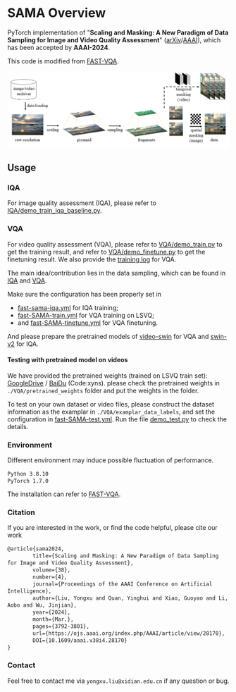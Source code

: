 # SAMA Overview

PyTorch implementation of "**Scaling and Masking: A New Paradigm of Data Sampling for Image and Video Quality Assessment**" ([arXiv](https://arxiv.org/abs/2401.02614)/[AAAI](https://ojs.aaai.org/index.php/AAAI/article/view/28170)), which has been accepted by **AAAI-2024**.

This code is modified from [FAST-VQA](https://github.com/VQAssessment/FAST-VQA-and-FasterVQA).

![](method.png)

## Usage

### IQA
For image quality assessment (IQA), please refer to [IQA/demo_train_iqa_baseline.py](https://github.com/Sissuire/SAMA/blob/main/IQA/demo_train_iqa_baseline.py).

### VQA
For video quality assessment (VQA), please refer to [VQA/demo_train.py](https://github.com/Sissuire/SAMA/blob/main/VQA/demo_train.py) to get the training result, and refer to [VQA/demo_finetune.py](https://github.com/Sissuire/SAMA/blob/main/VQA/demo_finetune.py) to get the finetuning result. We also provide the [training log](https://github.com/Sissuire/SAMA/blob/main/VQA/log.FAST.SAMA.out) for VQA.

The main idea/contribution lies in the data sampling, which can be found in [IQA](https://github.com/Sissuire/SAMA/blob/b8fdfa390999908bf6c0da284973bb1f2eb646d8/IQA/demo_train_iqa_baseline.py#L166C13-L166C13) and [VQA](https://github.com/Sissuire/SAMA/blob/b8fdfa390999908bf6c0da284973bb1f2eb646d8/VQA/fastvqa/datasets/fusion_datasets.py#L211).

Make sure the configuration has been properly set in 
- [fast-sama-iqa.yml](https://github.com/Sissuire/SAMA/blob/main/IQA/options/fast-sama-iqa.yml) for IQA training;
- [fast-SAMA-train.yml](https://github.com/Sissuire/SAMA/blob/main/VQA/options/fast-SAMA-train.yml) for VQA training on LSVQ;
- and [fast-SAMA-tinetune.yml](https://github.com/Sissuire/SAMA/blob/main/VQA/options/fast-SAMA-finetune.yml) for VQA finetuning.

And please prepare the pretrained models of [video-swin](https://github.com/SwinTransformer/storage/releases/download/v1.0.4/swin_tiny_patch244_window877_kinetics400_1k.pth) for VQA and [swin-v2](https://github.com/SwinTransformer/storage/releases/download/v2.0.0/swinv2_tiny_patch4_window8_256.pth) for IQA.

#### Testing with pretrained model on videos

We have provided the pretrained weights (trained on LSVQ train set): [GoogleDrive](https://drive.google.com/drive/folders/1adB3aB8gBMx7c38tEfgls-i6QNZJI8nF?usp=sharing) / [BaiDu](https://pan.baidu.com/s/1KTicZ2WX8BN7GTgr9PX6ZQ?pwd=xyns) (Code:xyns). please check the pretrained weights in `./VQA/pretrained_weights` folder and put the weights in the folder. 

To test on your own dataset or video files, please construct the dataset information as the examplar in `./VQA/examplar_data_labels`, and set the configuration in [fast-SAMA-test.yml](https://github.com/Sissuire/SAMA/blob/main/VQA/options/fast-SAMA-test.yml). Run the file [demo_test.py](https://github.com/Sissuire/SAMA/blob/main/VQA/demo_test.py) to check the details.

### Environment
Different environment may induce possible fluctuation of performance.

```
Python 3.8.10
PyTorch 1.7.0
```

The installation can refer to [FAST-VQA](https://github.com/VQAssessment/FAST-VQA-and-FasterVQA).

### Citation
If you are interested in the work, or find the code helpful, please cite our work
```
@article{sama2024,
        title={Scaling and Masking: A New Paradigm of Data Sampling for Image and Video Quality Assessment},
        volume={38},
        number={4},
        journal={Proceedings of the AAAI Conference on Artificial Intelligence},
        author={Liu, Yongxu and Quan, Yinghui and Xiao, Guoyao and Li, Aobo and Wu, Jinjian},
        year={2024},
        month={Mar.},
        pages={3792-3801},
        url={https://ojs.aaai.org/index.php/AAAI/article/view/28170},
        DOI={10.1609/aaai.v38i4.28170}
}
```

### Contact

Feel free to contact me via `yongxu.liu@xidian.edu.cn` if any question or bug.
